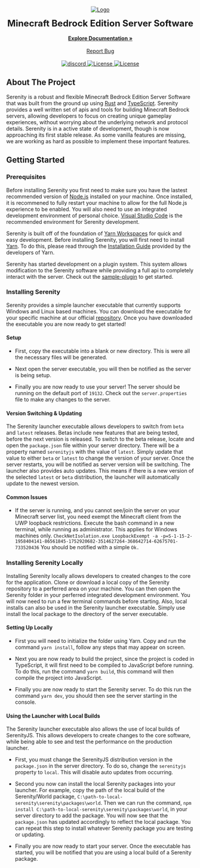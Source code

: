 <br/>
<p align="center">
  <a href="https://github.com/SerenityJS/serenity">
    <img src="https://raw.githubusercontent.com/SerenityJS/serenity/develop/public/serenityjs-banner.png" alt="Logo">
  </a>
  <p align="center">
    <strong><font size = 5.5>Minecraft Bedrock Edition Server Software</font></strong>
    <br/>
    <br/>
    <a href="https://serenityjs.net"><strong>Explore Documentation »</strong></a>
    <br/>
    <br/>
    <a href="https://github.com/SerenityJS/serenity/issues">Report Bug</a>
    <br/>
    <br/>
    <a href="https://discord.gg/jUcC3q59zg">
      <img alt="discord" src="https://img.shields.io/discord/854092607239356457?style=for-the-badge&color=%237289DA&label=Discord&logo=discord&logoColor=white">
    <a/>
    <a href="https://github.com/SerenityJS/serenity/blob/develop/LICENSE">
      <img alt="License" src="https://img.shields.io/github/license/SerenityJS/serenity?style=for-the-badge&label=Liscense&color=hotpink">
    <a/>
    <a href="https://www.npmjs.com/package/@serenityjs/launcher">
      <img alt="License" src="https://img.shields.io/npm/v/@serenityjs/launcher?style=for-the-badge&label=NPM&logo=npm&logoColor=white">
    <a/>
  </p>
</p>

## About The Project

Serenity is a robust and flexible Minecraft Bedrock Edition Server Software that was built from the ground up using [Rust](https://www.rust-lang.org/) and [TypeScript](https://www.typescriptlang.org/). Serenity provides a well written set of apis and tools for building Minecraft Bedrock servers, allowing developers to focus on creating unique gameplay experiences, without worrying about the underlying network and protocol details. Serenity is in a active state of development, though is now approaching its first stable release. As some vanilla features are missing, we are working as hard as possible to implement these important features.

## Getting Started

### Prerequisites

Before installing Serenity you first need to make sure you have the lastest recommended version of [Node.js](https://nodejs.org/en/) installed on your machine. Once installed, it is recommened to fully restart your machine to allow for the full Node.js experience to be enabled. You will also need to use an integrated development environment of personal choice. [Visual Studio Code](https://code.visualstudio.com/) is the recommended environment for Serenity development.

Serenity is built off of the foundation of [Yarn Workspaces](https://yarnpkg.com/features/workspaces) for quick and easy development. Before installing Serenity, you will first need to install [Yarn](https://yarnpkg.com/). To do this, please read through the [Installation Guide](https://yarnpkg.com/getting-started/install) provided by the developers of Yarn.

Serenity has started development on a plugin system. This system allows modification to the Serenity software while providing a full api to completely interact with the server. Check out the [sample-plugin](https://github.com/SerenityJS/sample-plugin) to get started.

### Installing Serenity

Serenity provides a simple launcher executable that currently supports Windows and Linux based machines. You can download the executable for your specific machine at our official [repository](https://github.com/SerenityJS/executable/releases/tag/1.0.0). Once you have downloaded the executable you are now ready to get started!

#### Setup
- First, copy the executable into a blank or new directory. This is were all the necessary files will be generated.

- Next open the server executable, you will then be notified as the server is being setup.

- Finally you are now ready to use your server! The server should be running on the default port of `19132`. Check out the `server.properties` file to make any changes to the server.

#### Version Switching & Updating
The Serenity launcher executable allows developers to switch from `beta` and `latest` releases. Betas include new features that are being tested, before the next version is released. To switch to the beta release, locate and open the `package.json` file within your server directory. There will be a property named `serenityjs` with the value of `latest`. Simply update that value to either `beta` or `latest` to change the version of your server. Once the server restarts, you will be notified as server version will be switching. The launcher also provides auto updates. This means if there is a new version of the selected `latest` or `beta` distribution, the launcher will automatically update to the newest version.

#### Common Issues
  - If the server is running, and you cannot see/join the server on your Minecraft server list, you need exempt the Minecraft client from the UWP loopback restrictions. Execute the bash command in a new terminal, while running as administrator. This applies for Windows machines only. `CheckNetIsolation.exe LoopbackExempt -a -p=S-1-15-2-1958404141-86561845-1752920682-3514627264-368642714-62675701-733520436` You should be notified with a simple `Ok.`

### Installing Serenity Locally
Installing Serenity locally allows developers to created changes to the core for the application. Clone or download a local copy of the Serenity repository to a perferred area on your machine. You can then open the Serenity folder in your perferred integrated development environment. You will now need to run a few terminal commands before starting. Also, local installs can also be used in the Serenity launcher executable. Simply use install the local package to the directory of the server executable.

#### Setting Up Locally
- First you will need to initialize the folder using Yarn. Copy and run the command `yarn install`, follow any steps that may appear on screen.

- Next you are now ready to build the project, since the project is coded in TypeScript, it will first need to be compiled to JavaScript before running. To do this, run the command `yarn build`, this command will then compile the project into JavaScript.

- Finally you are now ready to start the Serenity server. To do this run the command `yarn dev`, you should then see the server starting in the console.

#### Using the Launcher with Local Builds
The Serenity launcher executable also allows the use of local builds of SerenityJS. This allows developers to create changes to the core software, while being able to see and test the performance on the production launcher.

- First, you must change the SerenityJS distribution version in the `package.json` in the server directory. To do so, change the `serenityjs` property to `local`. This will disable auto updates from occurring.

- Second you now can install the local Serenity packages into your launcher. For example, copy the path of the local build of the Serenity/World package, `C:\path-to-local-serenity\serenity\packages\world`. Then we can run the command, `npm install C:\path-to-local-serenity\serenity\packages\world`, in your server directory to add the package. You will now see that the `package.json` has updated accordingly to reflect the local package. You can repeat this step to install whatever Serenity package you are testing or updating.

- Finally you are now ready to start your server. Once the executable has started, you will be notified that you are using a local build of a Serenity package.